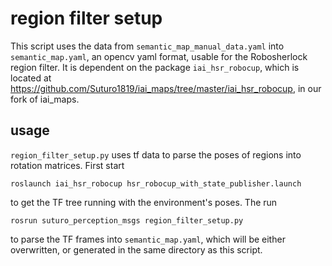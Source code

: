 # region filter setup

This script uses the data from `semantic_map_manual_data.yaml` into `semantic_map.yaml`, an opencv yaml format, usable for the Robosherlock region filter. It is dependent on the package `iai_hsr_robocup`, which is located at <https://github.com/Suturo1819/iai_maps/tree/master/iai_hsr_robocup>, in our fork of iai_maps.

## usage

`region_filter_setup.py` uses tf data to parse the poses of regions into rotation matrices. First start

```
roslaunch iai_hsr_robocup hsr_robocup_with_state_publisher.launch
```

to get the TF tree running with the environment's poses. The run

```
rosrun suturo_perception_msgs region_filter_setup.py
```

to parse the TF frames into `semantic_map.yaml`, which will be either overwritten, or generated in the same directory as this script.

